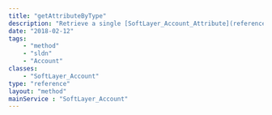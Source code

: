 ```yaml
---
title: "getAttributeByType"
description: "Retrieve a single [SoftLayer_Account_Attribute](reference/datatypes/SoftLayer_Account_Attribute) record by its [SoftLayer_Account_Attribute_Type](reference/datatypes/SoftLayer_Account_Attribute_Type) key name. "
date: "2018-02-12"
tags:
    - "method"
    - "sldn"
    - "Account"
classes:
    - "SoftLayer_Account"
type: "reference"
layout: "method"
mainService : "SoftLayer_Account"
---
```

